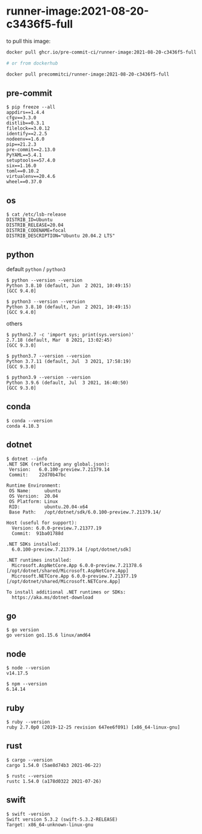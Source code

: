 runner-image:2021-08-20-c3436f5-full
====================================

to pull this image:

```bash
docker pull ghcr.io/pre-commit-ci/runner-image:2021-08-20-c3436f5-full

# or from dockerhub

docker pull precommitci/runner-image:2021-08-20-c3436f5-full
```

## pre-commit

```console
$ pip freeze --all
appdirs==1.4.4
cfgv==3.3.0
distlib==0.3.1
filelock==3.0.12
identify==2.2.5
nodeenv==1.6.0
pip==21.2.3
pre-commit==2.13.0
PyYAML==5.4.1
setuptools==57.4.0
six==1.16.0
toml==0.10.2
virtualenv==20.4.6
wheel==0.37.0
```

## os

```console
$ cat /etc/lsb-release
DISTRIB_ID=Ubuntu
DISTRIB_RELEASE=20.04
DISTRIB_CODENAME=focal
DISTRIB_DESCRIPTION="Ubuntu 20.04.2 LTS"
```

## python

default `python` / `python3`

```console
$ python --version --version
Python 3.8.10 (default, Jun  2 2021, 10:49:15)
[GCC 9.4.0]

$ python3 --version --version
Python 3.8.10 (default, Jun  2 2021, 10:49:15)
[GCC 9.4.0]
```

others

```console
$ python2.7 -c 'import sys; print(sys.version)'
2.7.18 (default, Mar  8 2021, 13:02:45)
[GCC 9.3.0]

$ python3.7 --version --version
Python 3.7.11 (default, Jul  3 2021, 17:58:19)
[GCC 9.3.0]

$ python3.9 --version --version
Python 3.9.6 (default, Jul  3 2021, 16:40:50)
[GCC 9.3.0]
```

## conda

```console
$ conda --version
conda 4.10.3
```
## dotnet

```console
$ dotnet --info
.NET SDK (reflecting any global.json):
 Version:   6.0.100-preview.7.21379.14
 Commit:    22d70b47bc

Runtime Environment:
 OS Name:     ubuntu
 OS Version:  20.04
 OS Platform: Linux
 RID:         ubuntu.20.04-x64
 Base Path:   /opt/dotnet/sdk/6.0.100-preview.7.21379.14/

Host (useful for support):
  Version: 6.0.0-preview.7.21377.19
  Commit:  91ba01788d

.NET SDKs installed:
  6.0.100-preview.7.21379.14 [/opt/dotnet/sdk]

.NET runtimes installed:
  Microsoft.AspNetCore.App 6.0.0-preview.7.21378.6 [/opt/dotnet/shared/Microsoft.AspNetCore.App]
  Microsoft.NETCore.App 6.0.0-preview.7.21377.19 [/opt/dotnet/shared/Microsoft.NETCore.App]

To install additional .NET runtimes or SDKs:
  https://aka.ms/dotnet-download
```

## go

```console
$ go version
go version go1.15.6 linux/amd64
```

## node

```console
$ node --version
v14.17.5

$ npm --version
6.14.14
```

## ruby

```console
$ ruby --version
ruby 2.7.0p0 (2019-12-25 revision 647ee6f091) [x86_64-linux-gnu]
```

## rust

```console
$ cargo --version
cargo 1.54.0 (5ae8d74b3 2021-06-22)

$ rustc --version
rustc 1.54.0 (a178d0322 2021-07-26)
```

## swift

```console
$ swift -version
Swift version 5.3.2 (swift-5.3.2-RELEASE)
Target: x86_64-unknown-linux-gnu
```

